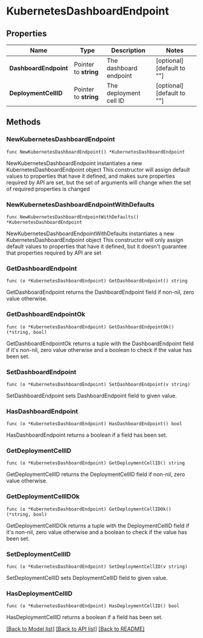 # KubernetesDashboardEndpoint

## Properties

Name | Type | Description | Notes
------------ | ------------- | ------------- | -------------
**DashboardEndpoint** | Pointer to **string** | The dashboard endpoint | [optional] [default to ""]
**DeploymentCellID** | Pointer to **string** | The deployment cell ID | [optional] [default to ""]

## Methods

### NewKubernetesDashboardEndpoint

`func NewKubernetesDashboardEndpoint() *KubernetesDashboardEndpoint`

NewKubernetesDashboardEndpoint instantiates a new KubernetesDashboardEndpoint object
This constructor will assign default values to properties that have it defined,
and makes sure properties required by API are set, but the set of arguments
will change when the set of required properties is changed

### NewKubernetesDashboardEndpointWithDefaults

`func NewKubernetesDashboardEndpointWithDefaults() *KubernetesDashboardEndpoint`

NewKubernetesDashboardEndpointWithDefaults instantiates a new KubernetesDashboardEndpoint object
This constructor will only assign default values to properties that have it defined,
but it doesn't guarantee that properties required by API are set

### GetDashboardEndpoint

`func (o *KubernetesDashboardEndpoint) GetDashboardEndpoint() string`

GetDashboardEndpoint returns the DashboardEndpoint field if non-nil, zero value otherwise.

### GetDashboardEndpointOk

`func (o *KubernetesDashboardEndpoint) GetDashboardEndpointOk() (*string, bool)`

GetDashboardEndpointOk returns a tuple with the DashboardEndpoint field if it's non-nil, zero value otherwise
and a boolean to check if the value has been set.

### SetDashboardEndpoint

`func (o *KubernetesDashboardEndpoint) SetDashboardEndpoint(v string)`

SetDashboardEndpoint sets DashboardEndpoint field to given value.

### HasDashboardEndpoint

`func (o *KubernetesDashboardEndpoint) HasDashboardEndpoint() bool`

HasDashboardEndpoint returns a boolean if a field has been set.

### GetDeploymentCellID

`func (o *KubernetesDashboardEndpoint) GetDeploymentCellID() string`

GetDeploymentCellID returns the DeploymentCellID field if non-nil, zero value otherwise.

### GetDeploymentCellIDOk

`func (o *KubernetesDashboardEndpoint) GetDeploymentCellIDOk() (*string, bool)`

GetDeploymentCellIDOk returns a tuple with the DeploymentCellID field if it's non-nil, zero value otherwise
and a boolean to check if the value has been set.

### SetDeploymentCellID

`func (o *KubernetesDashboardEndpoint) SetDeploymentCellID(v string)`

SetDeploymentCellID sets DeploymentCellID field to given value.

### HasDeploymentCellID

`func (o *KubernetesDashboardEndpoint) HasDeploymentCellID() bool`

HasDeploymentCellID returns a boolean if a field has been set.


[[Back to Model list]](../README.md#documentation-for-models) [[Back to API list]](../README.md#documentation-for-api-endpoints) [[Back to README]](../README.md)


